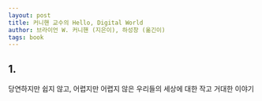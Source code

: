 ```yaml
---
layout: post
title: 커니핸 교수의 Hello, Digital World
author: 브라이언 W. 커니핸 (지은이), 하성창 (옮긴이)
tags: book
---
```


## 1.

당연하지만 쉽지 않고, 어렵지만 어렵지 않은 우리들의 세상에 대한 작고 거대한 이야기
